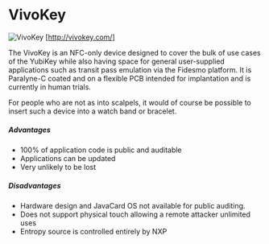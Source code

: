 # VivoKey

![VivoKey](assets/img/vivokey.png)
[http://vivokey.com/]

The VivoKey is an NFC-only device designed to cover the bulk of use cases of
the YubiKey while also having space for general user-supplied applications such
as transit pass emulation via the Fidesmo platform. It is Paralyne-C coated and
on a flexible PCB intended for implantation and is currently in human trials.

For people who are not as into scalpels, it would of course be possible to
insert such a device into a watch band or bracelet.

##### Advantages
 * 100% of application code is public and auditable
 * Applications can be updated
 * Very unlikely to be lost

##### Disadvantages
 * Hardware design and JavaCard OS not available for public auditing.
 * Does not support physical touch allowing a remote attacker unlimited uses
 * Entropy source is controlled entirely by NXP
